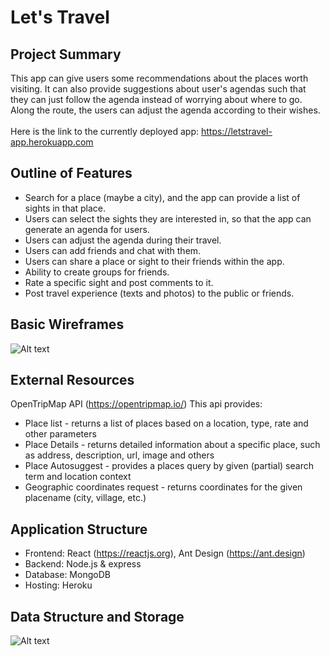 # Let's Travel

## Project Summary
This app can give users some recommendations about the places worth visiting. It can also provide suggestions about user's agendas such that they can just follow the agenda instead of worrying about where to go. Along the route, the users can adjust the agenda according to their wishes. <br/>
<br />
Here is the link to the currently deployed app: https://letstravel-app.herokuapp.com

## Outline of Features
- Search for a place (maybe a city), and the app can provide a list of sights in that place.
- Users can select the sights they are interested in, so that the app can generate an agenda for users.
- Users can adjust the agenda during their travel.
- Users can add friends and chat with them.
- Users can share a place or sight to their friends within the app.
- Ability to create groups for friends.
- Rate a specific sight and post comments to it.
- Post travel experience (texts and photos) to the public or friends.

## Basic Wireframes
![Alt text](https://github.com/csse-490-advanced-web-development/final-project-team-6-wenze/blob/main/doc/LetsTravel_wireframe.png)

## External Resources
OpenTripMap API (https://opentripmap.io/)
This api provides:
- Place list - returns a list of places based on a location, type, rate and other parameters
- Place Details - returns detailed information about a specific place, such as address, description, url, image and others
- Place Autosuggest - provides a places query by given (partial) search term and location context
- Geographic coordinates request - returns coordinates for the given placename (city, village, etc.)

## Application Structure
- Frontend: React (https://reactjs.org), Ant Design (https://ant.design)
- Backend: Node.js & express
- Database: MongoDB
- Hosting: Heroku

## Data Structure and Storage
![Alt text](https://github.com/csse-490-advanced-web-development/final-project-team-6-wenze/blob/main/doc/LetsTravel_DataStructure.png)
